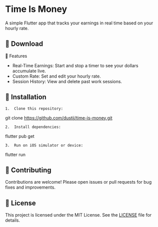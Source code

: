 # Time Is Money

A simple Flutter app that tracks your earnings in real time based on your hourly rate.

## 📱 Download

🚀 Features
- Real-Time Earnings: Start and stop a timer to see your dollars accumulate live.
- Custom Rate: Set and edit your hourly rate.
- Session History: View and delete past work sessions.

## 🔧 Installation
	1.	Clone this repository:

git clone https://github.com/dustij/time-is-money.git


	2.	Install dependencies:

flutter pub get


	3.	Run on iOS simulator or device:

flutter run



## 🤝 Contributing

Contributions are welcome! Please open issues or pull requests for bug fixes and improvements.

## 📄 License

This project is licensed under the MIT License. See the [LICENSE](LICENSE) file for details.